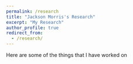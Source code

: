 ```yaml
---
permalink: /research
title: "Jackson Morris's Research"
excerpt: "My Research"
author_profile: true
redirect_from: 
  - /research/
---
```

Here are some of the things that I have worked on
